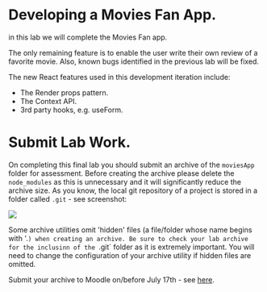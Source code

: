 # Developing a Movies Fan App.

in this lab we will complete the Movies Fan app. 

The only remaining feature is to enable the user write their own review of a favorite movie. Also, known bugs identified in the previous lab will be fixed. 

The new React features used in this development iteration include:

+ The Render props pattern.
+ The Context API.
+ 3rd party hooks, e.g. useForm.

# Submit Lab Work.

On completing this final lab you should submit an archive of the `moviesApp` folder for assessment.
Before creating the archive please delete the `node_modules` as this is unnecessary and it will significantly reduce the archive size. As you know, the local git repository of a project is stored in a folder called `.git` - see screenshot:

![][git]

Some archive utilities omit 'hidden' files (a file/folder whose name begins with '.`) when creating an archive. Be sure to check your lab archive for the inclusinn of the `.git` folder as it is extremely important. You will need to change the configuration of your archive utility if hidden files are omitted.

Submit your archive to Moodle on/before July 17th - see [here][moodle].

[git]: ./img/git.png
[moodle]: https://moodle.wit.ie/course/view.php?id=132121&section=8